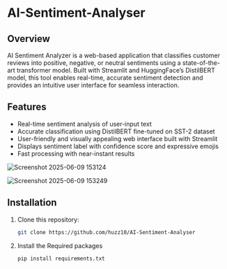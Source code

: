 # AI-Sentiment-Analyser

## Overview
AI Sentiment Analyzer is a web-based application that classifies customer reviews into positive, negative, or neutral sentiments using a state-of-the-art transformer model. Built with Streamlit and HuggingFace’s DistilBERT model, this tool enables real-time, accurate sentiment detection and provides an intuitive user interface for seamless interaction.

## Features
- Real-time sentiment analysis of user-input text
- Accurate classification using DistilBERT fine-tuned on SST-2 dataset
- User-friendly and visually appealing web interface built with Streamlit
- Displays sentiment label with confidence score and expressive emojis
- Fast processing with near-instant results



![Screenshot 2025-06-09 153124](https://github.com/user-attachments/assets/44e0b978-740d-4bed-843c-493d7692872e)

![Screenshot 2025-06-09 153249](https://github.com/user-attachments/assets/07016bb4-a92c-4645-b5e1-e22c7b808d62)



## Installation

1. Clone this repository:
   ```bash
   git clone https://github.com/huzz10/AI-Sentiment-Analyser

2. Install the Required packages
    ```bash
    pip install requirements.txt
   
